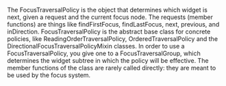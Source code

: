 The FocusTraversalPolicy is the object that determines which widget is next,
given a request and the current focus node. The requests (member functions) are
things like findFirstFocus, findLastFocus, next, previous, and
inDirection.
FocusTraversalPolicy is the abstract base class for concrete policies, like
ReadingOrderTraversalPolicy,  OrderedTraversalPolicy and the
DirectionalFocusTraversalPolicyMixin classes.
In order to use a FocusTraversalPolicy, you give one to a
FocusTraversalGroup, which determines the widget subtree in which the policy
will be effective. The member functions of the class are rarely called directly:
they are meant to be used by the focus system.
